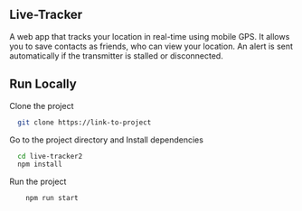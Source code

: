 ## Live-Tracker

A web app that tracks your location in real-time using mobile GPS. It allows you to save contacts as friends,
who can view your location. An alert is sent automatically if the transmitter is stalled or disconnected.

## Run Locally

Clone the project

```bash
  git clone https://link-to-project
```

Go to the project directory and Install dependencies

```bash
  cd live-tracker2
  npm install
```

Run the project


```bash
    npm run start
```

